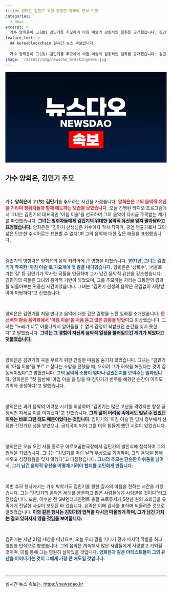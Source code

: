 ```yaml
---
title: 양희은 김민기 위한 영원한 평화와 안식 기원
categories:
  - News
excerpt: >
  가수 양희은이 고(故) 김민기를 추모하며 아침 이슬의 감동적인 일화를 공개했습니다. 김민기의 음악을 통해 얻은 영감을 회상하며, 그의 영원한 안식을 기원하는 마음을 전했습니다.
feature_text: >
  ## koreablockchain 실시간 뉴스 속보입니다.

  가수 양희은이 고(故) 김민기를 추모하며 아침 이슬의 감동적인 일화를 공개했습니다. 김민기의 음악을 통해 얻은 영감을 회상하며, 그의 영원한 안식을 기원하는 마음을 전했습니다.
image: '/assets/img/newsdao_breakingnews.jpg'
---
```


<p><img src="/assets/img/newsdao_breakingnews.jpg" alt="koreablockchain 속보" /></p>

<h2 data-ke-size="size26">가수 양희은, 김민기 추모</h2>

<p data-ke-size="size16">&nbsp;</p>

<p>가수 <b>양희은</b>이 고(故) <b>김민기</b>를 추모하는 시간을 가졌습니다. <b><span style="color: #ee2323;">양희은은 그의 음악적 유산을 기리며 청취자들과 함께 애도하는 모습을 보였습니다.</span></b> 오늘 진행된 라디오 프로그램에서 그녀는 김민기의 대표곡인 '아침 이슬'을 선곡하며 그의 음악이 다시금 주목받는 계기를 마련했습니다. <b><span style="background-color: #21538527;">그녀는 청취자들에게 김민기의 위대한 음악적 유산을 잊지 말아달라고 요청했습니다.</span></b> 양희은은 "김민기 선생님은 가수이자 작사·작곡가, 공연 연출가로서 그의 삶은 단순한 수식어로는 표현할 수 없다"며 그의 음악에 대한 깊은 애정을 표현했습니다. </p>

<p data-ke-size="size16">&nbsp;</p>

<p>김민기의 영향력은 양희은의 음악 커리어에 큰 영향을 미쳤습니다. <b><span style="color: #1a5490;">1971년, 그녀는 김민기가 작곡한 '아침 이슬'로 가요계에 첫 발을 내디뎠습니다.</span></b> 양희은은 '상록수', '서울로 가는 길' 등 김민기가 작사한 곡들을 언급하며 그가 남긴 음악적 유산을 강조했습니다. 김민기의 곡들은 그녀의 음악적 기반이 되었으며, 그를 추모하는 자리는 그동안의 경과를 되돌아보는 귀중한 시간이었습니다. 그녀는 "김민기 선생의 음악은 끊임없이 사랑받아야 마땅하다"고 전했습니다.</p>

<p data-ke-size="size16">&nbsp;</p>

<p>양희은은 김민기를 처음 만나고 음악에 대한 깊은 감명을 느낀 일화를 소개했습니다. <b><span style="color: #ee2323;">한 선배의 환송 음악회에서 '아침 이슬'을 처음 듣고 많은 감동을 받았다</span></b>고 회상했습니다. 그녀는 "노래가 너무 아름다워서 알아들을 수 없게 감정이 북받쳤던 순간을 잊지 못한다"고 말했습니다. <b><span style="background-color: #21538527;">그녀는 그 경험이 자신의 음악적 열정을 불러일으킨 계기가 되었다고 덧붙였습니다.</span></b> </p>

<p data-ke-size="size16">&nbsp;</p>

<p>양희은은 김민기의 곡을 부르기 위한 간절한 마음을 숨기지 않았습니다. 그녀는 "김민기의 '아침 이슬'을 부르고 싶다는 소망을 전했을 때, 오히려 그가 허락을 해줬다는 것이 감동적이었다"고 밝혔습니다. <b><span style="color: #1a5490;">그의 음악적 소통이 얼마나 깊었는지를 보여주는 일화입니다.</span></b> 양희은은 "첫 음반에 '아침 이슬'을 담을 때 김민기가 반주를 해줬던 순간이 아직도 기억에 생생하다"고 말했습니다.</p>

<p data-ke-size="size16">&nbsp;</p>

<p>양희은은 과거 음악의 어려운 시기를 회상하며 "김민기는 많은 고난을 겪었지만 항상 긍정적인 자세로 이를 이겨냈다"고 전했습니다. <b><span style="background-color: #21538527;">그의 삶이 어려움 속에서도 빛날 수 있었던 이유는 바로 그런 태도 때문이었다는 것입니다</span></b>. 김민기의 '아침 이슬'은 당시 정부에서 선정한 건전가요 상을 받았으나, 금지곡이 되어 그를 더욱 힘들게 했던 시절이 있었습니다.</p>

<p data-ke-size="size16">&nbsp;</p>

<p>양희은은 오늘 오전 서울 종로구 아르코꿈밭극장에서 김민기의 발인식에 참석하여 그의 업적을 기렸습니다. 그녀는 "김민기를 어린 날의 우상으로 기억하며, 그의 음악을 통해 배우고 성장했음을 잊지 않겠다"고 다짐했습니다. <b><span style="color: #1a5490;">그녀의 추모는 단순한 아쉬움을 넘어서, 그가 남긴 음악적 유산을 어떻게 기려야 할지를 고민하게 만듭니다.</span></b></p>

<p data-ke-size="size16">&nbsp;</p>

<p>이번 추모 행사에서는 가수 박학기도 김민기를 향한 감사의 마음을 전하는 시간을 가졌습니다. 그는 "김민기의 음악은 세대를 불문하고 많은 사람들에게 사랑받을 것이다"라고 전했습니다. 또한, 이수만 전 SM엔터테인먼트 총괄 프로듀서가 5천만 원의 조의금을 유족에게 전달한 사실이 보도된 바 있습니다. 유족은 이에 감사를 표하며 되돌려준 것으로 알려졌습니다. <b><span style="background-color: #21538527;">이와 같은 행사는 김민기의 업적을 다시금 떠올리게 하며, 그가 남긴 가치는 결코 잊혀지지 않을 것임을 보여줍니다.</span></b> </p>

<p data-ke-size="size16">&nbsp;</p>

<p>김민기는 지난 21일 세상을 떠났으며, 오늘 우리 곁을 떠나기 전에 마지막 작별을 하고 영원한 안식으로 향했습니다. 그의 음악은 계속해서 많은 사람들에게 사랑받고 기억될 것이며, 이를 통해 그는 영원히 살아있을 것입니다. <b><span style="color: #1a5490;">양희은과 같은 아티스트들이 그의 유산을 이어나가는 것이 그에게 가장 큰 애도일 것입니다.</span></b> </p>

<p data-ke-size="size16">&nbsp;</p> 

<hr />
실시간 뉴스 속보는, <a href="https://newsdao.kr" rel="dofollow">https://newsdao.kr</a>


